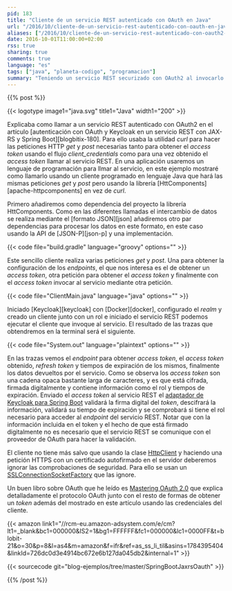 ```yaml
---
pid: 183
title: "Cliente de un servicio REST autenticado con OAuth en Java"
url: "/2016/10/cliente-de-un-servicio-rest-autenticado-con-oauth-en-java/"
aliases: ["/2016/10/cliente-de-un-servicio-rest-autenticado-con-oauth2-en-java/"]
date: 2016-10-01T11:00:00+02:00
rss: true
sharing: true
comments: true
language: "es"
tags: ["java", "planeta-codigo", "programacion"]
summary: "Teniendo un servicio REST securizado con OAuth2 al invocarlo deberemos realizar el flujo necesario para obtener un _access token_ y posteriormente enviarlo al servicio REST como forma de autenticación y autorización. Usando un cliente programado en el lenguaje Java y usando la librería HttpClient podemos hacer las peticiones HTTP necesarias para la invocación del servicio."
---
```


{{% post %}}

{{< logotype image1="java.svg" title1="Java" width1="200" >}}

Explicaba como llamar a un servicio REST autenticado con OAuth2 en el artículo [autenticación con OAuth y Keycloak en un servicio REST con JAX-RS y Spring Boot][blogbitix-180]. Para ello usaba la utilidad _curl_ para hacer las peticiones HTTP _get_ y _post_ necesarias tanto para obtener el _access token_ usando el flujo _client\_credentials_ como para una vez obtenido el _access token_ llamar al servicio REST. En una aplicación usaremos un lenguaje de programación para llmar al servicio, en este ejemplo mostraré como llamarlo usando un cliente programado en lenguaje Java que hará las mismas peticiones _get_ y _post_ pero usando la librería [HttComponents][apache-httpcomponents] en vez de _curl_.

Primero añadiremos como dependencia del proyecto la librería HttComponents. Como en las diferentes llamadas el intercambio de datos se realiza mediante el [formato JSON][json] añadiremos otro par dependencias para procesar los datos en este formato, en este caso usando la API de [JSON-P][json-p] y una implementación.

{{< code file="build.gradle" language="groovy" options="" >}}

Este sencillo cliente realiza varias peticiones _get_ y _post_. Una para obtener la configuración de los _endpoints_, el que nos interesa es el de obtener un _access token_, otra petición para obtener el _access token_ y finalmente con el _access token_ invocar al servicio mediante otra petición.

{{< code file="ClientMain.java" language="java" options="" >}}

Iniciado [Keycloak][keycloak] con [Docker][docker], configurado el _realm_ y creado un cliente junto con un rol e iniciado el servicio REST podemos ejecutar el cliente que invoque al servicio. El resultado de las trazas que obtendremos en la terminal será el siguiente.

{{< code file="System.out" language="plaintext" options="" >}}

En las trazas vemos el _endpoint_ para obtener _access token_, el _access token_ obtenido, _refresh token_ y tiempos de expiración de los mismos, finalmente los datos devueltos por el servicio. Como se observa los _access token_ son una cadena opaca bastante larga de caracteres, y es que está cifrada, firmada digitalmente y contiene información como el rol y tiempos de expiración. Enviado el _access token_ al servicio REST el [adaptador de Keycloak para Spring Boot](https://keycloak.gitbooks.io/securing-client-applications-guide/content/v/2.2/topics/oidc/java/java-adapters.html) validará la firma digital del _token_, descifrará la información, validará su tiempo de expiración y se comprobará si tiene el rol necesario para acceder al _endpoint_ del servicio REST. Notar que con la información incluida en el token y el hecho de que está firmado digitalmente no es necesario que el servicio REST se comunique con el proveedor de OAuth para hacer la validación.

El cliente no tiene más salvo que usando la clase [HttpClient](https://hc.apache.org/httpcomponents-client-ga/httpclient/apidocs/org/apache/http/client/HttpClient.html) y haciendo una petición HTTPS con un certificado autofirmado en el servidor deberemos ignorar las comprobaciones de seguridad. Para ello se usan un [SSLConnectionSocketFactory](https://hc.apache.org/httpcomponents-client-ga/httpclient/apidocs/org/apache/http/conn/ssl/SSLConnectionSocketFactory.html) que las ignore.

Un buen libro sobre OAuth que he leído es [Mastering OAuth 2.0](https://amzn.to/2cUkF9d) que explica detalladamente el protocolo OAuth junto con el resto de formas de obtener un _token_ además del mostrado en este artículo usando las credenciales del cliente.

{{< amazon
    link1="//rcm-eu.amazon-adsystem.com/e/cm?lt1=_blank&bc1=000000&IS2=1&bg1=FFFFFF&fc1=000000&lc1=0000FF&t=blobit-21&o=30&p=8&l=as4&m=amazon&f=ifr&ref=as_ss_li_til&asins=1784395404&linkId=726dc0d3e4914bc672e6b127da045db2&internal=1" >}}

{{< sourcecode git="blog-ejemplos/tree/master/SpringBootJaxrsOauth" >}}

{{% /post %}}
